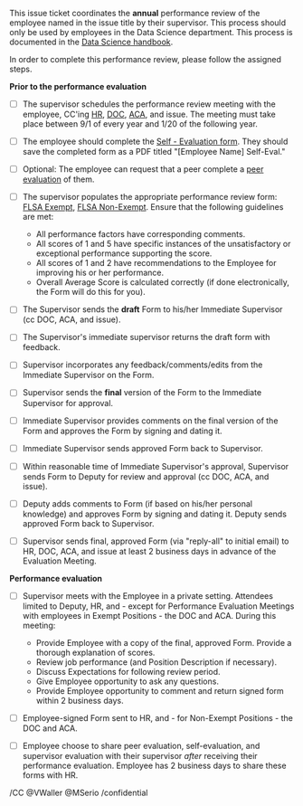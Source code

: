
This issue ticket coordinates the **annual** performance review of the employee named in the issue title by their supervisor. This process should only be used by employees in the Data Science department. This process is documented in the [Data Science handbook](https://datascience.cookcountyassessor.com/wiki/handbook/handbook.md#performance-review).

In order to complete this performance review, please follow the assigned steps.

**Prior to the performance evaluation**
- [ ] The supervisor schedules the performance review meeting with the employee, CC'ing [HR](CCAOHR@cookcountyassessor.com), [DOC](MSerio@cookcountyassessor.com), [ACA](susan@feibuslaw.com), and issue. The meeting must take place between 9/1 of every year and 1/20 of the following year.
- [ ] The employee should complete the [Self - Evaluation form](https://gitlab.com/ccao-data-science---modeling/career-development/employment/-/blob/master/forms/360%20Evaluation%20-%20Employee%20Self%20Evaluation.docx). They should save the completed form as a PDF titled "[Employee Name] Self-Eval."
- [ ] Optional: The employee can request that a peer complete a [peer evaluation](https://gitlab.com/ccao-data-science---modeling/career-development/employment/-/blob/master/forms/360%20Evaluation%20-%20Employee%20Peer%20Evaluation.docx) of them.
- [ ] The supervisor populates the appropriate performance review form: [FLSA Exempt](https://gitlab.com/ccao-data-science---modeling/career-development/employment/-/blob/master/forms/20.09.09%20Performance%20Evaluation%20Form%20FLSA%20Exempt-Fillable-ALT.pdf), [FLSA Non-Exempt](https://gitlab.com/ccao-data-science---modeling/career-development/employment/-/blob/master/forms/20.09.09%20Performance%20Evaluation%20Form%20Fillable-NONEXEMPT-ALT.pdf). Ensure that the following guidelines are met:

   * All performance factors have corresponding comments.
   * All scores of 1 and 5 have specific instances of the unsatisfactory or exceptional performance
supporting the score.
   * All scores of 1 and 2 have recommendations to the Employee for improving his or her performance.
   * Overall Average Score is calculated correctly (if done electronically, the Form will do this for you).
   
- [ ] The Supervisor sends the **draft** Form to his/her Immediate Supervisor (cc DOC, ACA, and issue).
- [ ] The Supervisor's immediate supervisor returns the draft form with feedback.
- [ ] Supervisor incorporates any feedback/comments/edits from the Immediate Supervisor on the Form. 
- [ ] Supervisor sends the **final** version of the Form to the Immediate Supervisor for approval.
- [ ] Immediate Supervisor provides comments on the final version of the Form and approves the Form by signing and dating it. 
- [ ] Immediate Supervisor sends approved Form back to Supervisor.
- [ ] Within reasonable time of Immediate Supervisor's approval, Supervisor sends Form to Deputy for review and approval (cc DOC, ACA, and issue).
- [ ] Deputy adds comments to Form (if based on his/her personal knowledge) and approves Form by signing and dating it. Deputy sends approved Form back to Supervisor.
- [ ] Supervisor sends final, approved Form (via "reply-all" to initial email) to HR, DOC, ACA, and issue at least 2 business days in advance of the Evaluation Meeting. 


**Performance evaluation**

- [ ]  Supervisor meets with the Employee in a private setting. Attendees limited to Deputy, HR, and - except for Performance Evaluation Meetings with employees in Exempt Positions - the DOC and ACA. During this meeting:
   * Provide Employee with a copy of the final, approved Form. Provide a thorough explanation of scores.
   * Review job performance (and Position Description if necessary).
   * Discuss Expectations for following review period.
   * Give Employee opportunity to ask any questions.
   * Provide Employee opportunity to comment and return signed form within 2 business days.
- [ ]  Employee-signed Form sent to HR, and - for Non-Exempt Positions - the DOC and ACA.


- [ ]  Employee choose to share peer evaluation, self-evaluation, and supervisor evaluation with their supervisor _after_ receiving their performance evaluation. Employee has 2 business days to share these forms with HR.

/CC @VWaller @MSerio 
/confidential 
